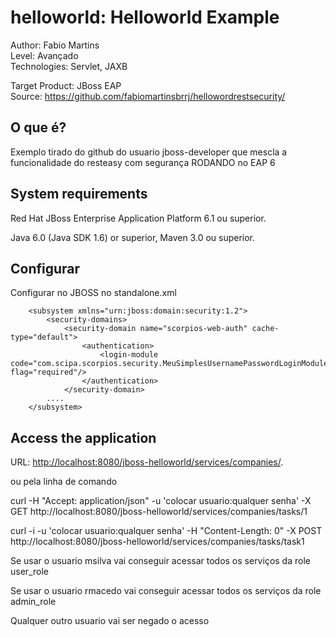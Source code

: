 helloworld: Helloworld Example
===============================
Author: Fabio Martins  
Level: Avançado  
Technologies: Servlet, JAXB  
  
Target Product: JBoss EAP  
Source: <https://github.com/fabiomartinsbrrj/hellowordrestsecurity/>  

O que é?
-----------

Exemplo tirado do github do usuario jboss-developer que mescla a funcionalidade do resteasy com segurança RODANDO no EAP 6


System requirements
-------------------
Red Hat JBoss Enterprise Application Platform 6.1 ou superior. 

Java 6.0 (Java SDK 1.6) or superior, Maven 3.0 ou superior.
 
Configurar
-------------------
Configurar no JBOSS no standalone.xml 

        <subsystem xmlns="urn:jboss:domain:security:1.2">
            <security-domains>
                <security-domain name="scorpios-web-auth" cache-type="default">
                    <authentication>
                        <login-module code="com.scipa.scorpios.security.MeuSimplesUsernamePasswordLoginModule" flag="required"/>
                    </authentication>
                </security-domain>
			....
        </subsystem>
        
Access the application 
---------------------
URL: <http://localhost:8080/jboss-helloworld/services/companies/>. 

ou pela linha de comando

 curl -H "Accept: application/json" -u 'colocar usuario:qualquer senha' -X GET http://localhost:8080/jboss-helloworld/services/companies/tasks/1

 curl -i -u 'colocar usuario:qualquer senha' -H "Content-Length: 0" -X POST http://localhost:8080/jboss-helloworld/services/companies/tasks/task1
  
Se usar o usuario msilva vai conseguir acessar todos os serviços da role user_role

Se usar o usuario rmacedo vai conseguir acessar todos os serviços da role admin_role

Qualquer outro usuario vai ser negado o acesso



